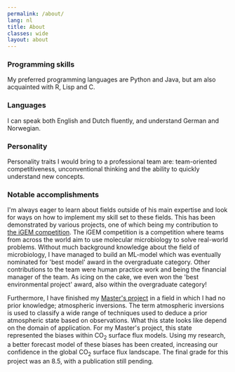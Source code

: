 ```yaml
---
permalink: /about/
lang: nl
title: About
classes: wide
layout: about
---
```


### Programming skills
My preferred programming languages are Python and Java, but am also 
acquainted with R, Lisp and C. 

### Languages
I can speak both English and Dutch fluently, and understand German and Norwegian.


### Personality
Personality traits I would bring to a professional team are: team-oriented 
competitiveness, unconventional thinking and the ability to quickly 
understand new concepts.


### Notable accomplishments
I'm always eager to learn about fields outside of his main expertise and look for ways on how to implement my skill set to these fields. This has been demonstrated by various projects, one of which being my contribution to [the iGEM competition][iGEM]. The iGEM competition is a competition where teams from across the world aim to use molecular microbiology to solve real-world problems. Without much background knowledge about the field of microbiology, I have managed to build an ML-model which was eventually nominated for 'best model' award in the overgraduate category. Other contributions to the team were human practice work and being the financial manager of the team. As icing on the cake, we even won the 'best environmental project' award, also within the overgraduate category!

Furthermore, I have finished my [Master's project][master project] in a field in which I had no prior knowledge; atmospheric inversions. The term atmospheric inversions is used to classify a wide range of techniques used to deduce a prior atmospheric state based on observations. What this state looks like depend on the domain of application. For my Master's project, this state represented the biases within CO<sub>2</sub> surface flux models. Using my research, a better forecast model of these biases has been created, increasing our confidence in the global CO<sub>2</sub> surface flux landscape. The final grade for this project was an 8.5, with a publication still pending. 

[iGEM]: /portfolio/update/2021/10/27/ByeMonia.html
[master project]: /portfolio/update/2022/11/25/CO2DataAssimilation.html
